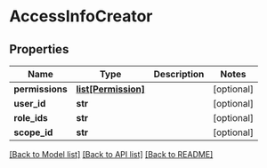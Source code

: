 # AccessInfoCreator

## Properties
Name | Type | Description | Notes
------------ | ------------- | ------------- | -------------
**permissions** | [**list[Permission]**](Permission.md) |  | [optional] 
**user_id** | **str** |  | [optional] 
**role_ids** | **str** |  | [optional] 
**scope_id** | **str** |  | [optional] 

[[Back to Model list]](../README.md#documentation-for-models) [[Back to API list]](../README.md#documentation-for-api-endpoints) [[Back to README]](../README.md)


